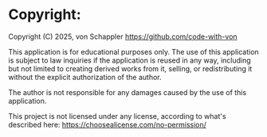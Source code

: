 # Copyright:

Copyright (C) 2025, von Schappler <https://github.com/code-with-von>

This application is for educational purposes only. The use of this application is subject to law inquiries if the application is reused in any way, including but not limited to creating derived works from it, selling, or redistributing it without the explicit authorization of the author.

The author is not responsible for any damages caused by the use of this application.

This project is not licensed under any license, according to what's described here: https://choosealicense.com/no-permission/
